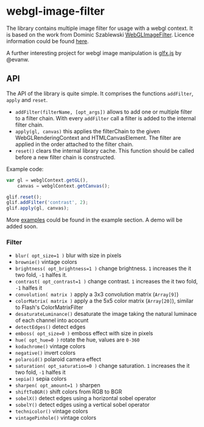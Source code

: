# webgl-image-filter

The library contains multiple image filter for usage with a webgl context. It is based on the work from Dominic Szablewski [WebGLImageFilter](https://github.com/phoboslab/WebGLImageFilter). Licence information could be found [here](https://github.com/slub/webgl-image-filter/blob/master/LICENSE).

A further interesting project for webgl image manipulation is [glfx.js](https://github.com/evanw/glfx.js) by @evanw.

## API

The API of the library is quite simple. It comprises the functions `addFilter`, `apply` and `reset`. 

- `addFilter(filterName, [opt_args])` allows to add one or multiple filter to a filter chain. With every `addFilter` call a filter is added to the internal filter chain.
- `apply(gl, canvas)` this applies the filterChain to the given WebGLRenderingContext and HTMLCanvasElement. The filter are applied in the order attached to the filter chain.
- `reset()` clears the internal library cache. This function should be called before a new filter chain is constructed.

Example code:

```javascript
var gl = webglContext.getGL(),
    canvas = webglContext.getCanvas();

glif.reset();
glif.addFilter('contrast', 2);
glif.apply(gl, canvas);
```

More [examples](https://github.com/slub/webgl-image-filter/tree/master/examples) could be found in the example section. A demo will be added soon.

### Filter
- `blur( opt_size=1 )` blur with size in pixels
- `brownie()` vintage colors
- `brightness( opt_brightness=1 )` change brightness. `1` increases the it two fold, `-1` halfes it. 
- `contrast( opt_contrast=1 )` change contrast. `1` increases the it two fold, `-1` halfes it
- `convolution( matrix )` apply a 3x3 convolution matrix (`Array[9]`)
- `colorMatrix( matrix )` apply a the 5x5 color matrix (`Array[20]`), similar to Flash's ColorMatrixFilter
- `desaturateLuminance()` desaturate the image taking the natural luminace of each channel into acocunt
- `detectEdges()` detect edges
- `emboss( opt_size=0 )` emboss effect with size in pixels
- `hue( opt_hue=0 )` rotate the hue, values are `0-360`
- `kodachrome()` vintage colors
- `negative()` invert colors
- `polaroid()` polaroid camera effect
- `saturation( opt_saturation=0 )` change saturation. `1` increases the it two fold, `-1` halfes it
- `sepia()` sepia colors
- `sharpen( opt_amount=1 )` sharpen
- `shiftToBGR()` shift colors from RGB to BGR
- `sobelX()` detect edges using a horizontal sobel operator
- `sobelY()` detect edges using a vertical sobel operator
- `technicolor()` vintage colors
- `vintagePinhole()` vintage colors

